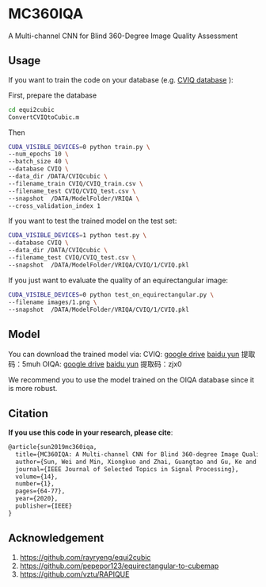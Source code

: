 # MC360IQA
A Multi-channel CNN for Blind 360-Degree Image Quality Assessment

## Usage
If you want to train the code on your database (e.g.  [CVIQ database](https://github.com/sunwei925/CVIQDatabase) ):

First, prepare the database
```sh
cd equi2cubic
ConvertCVIQtoCubic.m
```
Then
```sh
CUDA_VISIBLE_DEVICES=0 python train.py \
--num_epochs 10 \
--batch_size 40 \
--database CVIQ \
--data_dir /DATA/CVIQcubic \
--filename_train CVIQ/CVIQ_train.csv \
--filename_test CVIQ/CVIQ_test.csv \
--snapshot  /DATA/ModelFolder/VRIQA \
--cross_validation_index 1
```
If you want to test the trained model on the test set:

```sh
CUDA_VISIBLE_DEVICES=1 python test.py \
--database CVIQ \
--data_dir /DATA/CVIQcubic \
--filename_test CVIQ/CVIQ_test.csv \
--snapshot  /DATA/ModelFolder/VRIQA/CVIQ/1/CVIQ.pkl
```
If you just want to evaluate the quality of an equirectangular image:

```sh
CUDA_VISIBLE_DEVICES=0 python test_on_equirectangular.py \
--filename images/1.png \
--snapshot  /DATA/ModelFolder/VRIQA/CVIQ/1/CVIQ.pkl
```

## Model
You can download the trained model via:
CVIQ: [google drive](https://drive.google.com/file/d/13Nkw7RL9uQUWwpYnA0_rope5dSI--wgl/view?usp=sharing) [baidu yun](https://pan.baidu.com/s/18oXi5kLN0ZHwuFsVDZldlg) 提取码：5muh 
OIQA: [google drive](https://drive.google.com/file/d/1NJSAYggAwSKyP4YmZBkMlPYW5T3-mC-f/view?usp=sharing) [baidu yun](https://pan.baidu.com/s/1nOlFd8BlrG3W1RUVrfeFCA 
) 提取码：zjx0

We recommend you to use the model trained on the OIQA database since it is more robust.

## Citation
**If you use this code in your research, please cite**:

```latex
@article{sun2019mc360iqa,
  title={MC360IQA: A Multi-channel CNN for Blind 360-degree Image Quality Assessment},
  author={Sun, Wei and Min, Xiongkuo and Zhai, Guangtao and Gu, Ke and Duan, Huiyu and Ma, Siwei},
  journal={IEEE Journal of Selected Topics in Signal Processing},
  volume={14},
  number={1},
  pages={64-77},
  year={2020},
  publisher={IEEE}
}
```
## Acknowledgement

1. <https://github.com/rayryeng/equi2cubic>
2. <https://github.com/pepepor123/equirectangular-to-cubemap>
3. <https://github.com/vztu/RAPIQUE>
